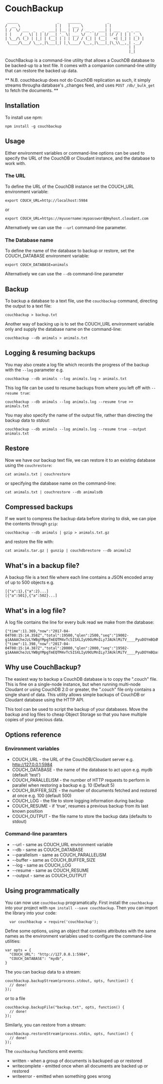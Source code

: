 # CouchBackup

```
 _____                  _    ______            _                
/  __ \                | |   | ___ \          | |               
| /  \/ ___  _   _  ___| |__ | |_/ / __ _  ___| | ___   _ _ __  
| |    / _ \| | | |/ __| '_ \| ___ \/ _` |/ __| |/ / | | | '_ \ 
| \__/\ (_) | |_| | (__| | | | |_/ / (_| | (__|   <| |_| | |_) |
 \____/\___/ \__,_|\___|_| |_\____/ \__,_|\___|_|\_\\__,_| .__/ 
                                                         | |    
                                                         |_|    
```

CouchBackup is a command-line utility that allows a CouchDB database to be backed-up to a text file. 
It comes with a companion command-line utility that can restore the backed up data.

** N.B. couchbackup does not do CouchDB replication as such, it simply streams througha database's _changes feed, and uses `POST /db/_bulk_get` to fetch the documents. **

## Installation

To install use npm:

    npm install -g couchbackup

## Usage

Either environment variables or command-line options can be used to specify the URL of the CouchDB or Cloudant instance, and the database to work with.

### The URL

To define the URL of the CouchDB instance set the COUCH_URL environment variable:

    export COUCH_URL=http://localhost:5984

or

    export COUCH_URL=https://myusername:mypassword@myhost.cloudant.com

Alternatively we can use the `--url` command-line parameter.

### The Database name

To define the name of the database to backup or restore, set the COUCH_DATABASE environment variable:

    export COUCH_DATABASE=animals

Alternatively we can use the `--db` command-line parameter

## Backup

To backup a database to a text file, use the `couchbackup` command, directing the output to a text file:

    couchbackup > backup.txt

Another way of backing up is to set the COUCH_URL environment variable only and supply the database name on the command-line:

    couchbackup --db animals > animals.txt
  
## Logging & resuming backups

You may also create a log file which records the progress of the backup with the `--log` parameter e.g.

    couchbackup --db animals --log animals.log > animals.txt

This log file can be used to resume backups from where you left off with `--resume true`:

    couchbackup --db animals --log animals.log --resume true >> animals.txt

You may also specify the name of the output file, rather than directing the backup data to *stdout*:

    couchbackup --db animals --log animals.log --resume true --output animals.txt

## Restore

Now we have our backup text file, we can restore it to an existing database using the `couchrestore`:

    cat animals.txt | couchrestore

or specifying the database name on the command-line:

    cat animals.txt | couchrestore --db animalsdb

## Compressed backups

If we want to compress the backup data before storing to disk, we can pipe the contents through `gzip`:

    couchbackup --db animals | gzip > animals.txt.gz

and restore the file with:

    cat animals.tar.gz | gunzip | couchdbrestore --db animals2

## What's in a backup file?

A backup file is a text file where each line contains a JSON encoded array of up to 500 objects e.g.

    [{"a":1},{"a":2}...]
    [{"a":501},{"a":502}...]

## What's in a log file?

A log file contains the line for every bulk read we make from the database:

    {"time":11.369,"now":"2017-04-04T08:15:14.358Z","total":19500,"qlen":2500,"seq":"19002-g1AAAACheJzLYWBgYMpgTmEQTM4vTc5ISXLIyU9OzMnILy7JAUklMiTV____PyuDOYmBQdMhFyjGnphilJRqbIpNDx6T8liAJEMDkPoPN1DhF9hAc2NzU1MzI2xaswBvWzH0"}
    {"time":11.398,"now":"2017-04-04T08:15:14.387Z","total":20000,"qlen":2000,"seq":"19502-g1AAAACheJzLYWBgYMpgTmEQTM4vTc5ISXLIyU9OzMnILy7JAUklMiTV____PyuDOYmBQasnFyjGnphilJRqbIpNDx6T8liAJEMDkPoPN1BxEdhAc2NzU1MzI2xaswCGZjHq"}

## Why use CouchBackup?

The easiest way to backup a CouchDB database is to copy the ".couch" file. This is fine on a single-node instance, but when running multi-node 
Cloudant or using CouchDB 2.0 or greater, the ".couch" file only contains a single shard of data. This utility allows simple backups of CouchDB
or Cloudant database using the HTTP API.

This tool can be used to script the backup of your databases. Move the backup and log files to cheap Object Storage so that you have multiple copies of your precious data.

## Options reference

### Environment variables

* COUCH_URL - the URL of the CouchDB/Cloudant server e.g. http://127.0.0.1:5984
* COUCH_DATABASE - the name of the database to act upon e.g. mydb (default 'test')
* COUCH_PARALLELISM - the number of HTTP requests to perform in parallel when restoring a backup e.g. 10 (Default 5)
* COUCH_BUFFER_SIZE - the number of documents fetched and restored at once e.g. 100 (default 500)
* COUCH_LOG - the file to store logging information during backup
* COUCH_RESUME - if 'true', resumes a previous backup from its last known position
* COUCH_OUTPUT - the file name to store the backup data (defaults to stdout)

### Command-line paramters

* --url - same as COUCH_URL environment variable
* --db - same as COUCH_DATABASE 
* --parallelism - same as COUCH_PARALLELISM
* --buffer - same as COUCH_BUFFER_SIZE
* --log - same as COUCH_LOG
* --resume - same as COUCH_RESUME
* --output - same as COUCH_OUTPUT

## Using programmatically

You can now use `couchbackup` programatically. First install the `couchbackup` into your project 
with `npm install --save couchbackup`. Then you can import the library into your code:


```
  var couchbackup = require('couchbackup');
```

Define some options, using an object that contains attributes with the same names as the environment 
variables used to configure the command-line utilities:

```
var opts = {
  "COUCH_URL": "http://127.0.0.1:5984",
  "COUCH_DATABASE": "mydb",
}
```

The you can backup data to a stream:


```
couchbackup.backupStream(process.stdout, opts, function() {
  // done!
});
```

or to a file

```
couchbackup.backupFile("backup.txt", opts, function() {
  // done!
});
```

Similarly, you can restore from a stream:

```
couchbackup.restoreStream(process.stdin, opts, function() {
  // done!
});
```

The `couchbackup` functions emit events:

* written - when a group of documents is backuped up or restored
* writecomplete - emitted once when all documents are backed up or restored
* writeerror - emitted when something goes wrong



